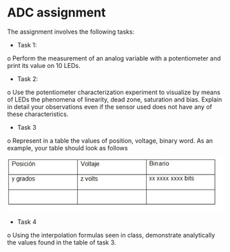 # ADC assignment
The assignment involves the following tasks:

- Task 1:

o Perform the measurement of an analog variable with a potentiometer and print its value on 10 LEDs.

- Task 2:

o Use the potentiometer characterization experiment to visualize by means of LEDs the phenomena of linearity, dead zone, saturation and bias. Explain in detail your observations even if the sensor used does not have any of these characteristics.

- Task 3

o Represent in a table the values of position, voltage, binary word. As an example, your table should look as follows

![table](https://github.com/CarlosKiamy/Microcontroller-Assignments/blob/main/img/table.jpeg)

- Task 4

o Using the interpolation formulas seen in class, demonstrate analytically the values found in the table of task 3.
